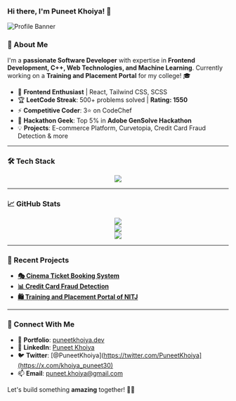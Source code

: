 ### Hi there, I'm Puneet Khoiya! 🚀

![Profile Banner](https://source.unsplash.com/1600x400/?technology,coding)

### 🌟 About Me
I'm a **passionate Software Developer** with expertise in **Frontend Development, C++, Web Technologies, and Machine Learning**. Currently working on a **Training and Placement Portal** for my college! 🎓

- 🎯 **Frontend Enthusiast** | React, Tailwind CSS, SCSS
- 🏆 **LeetCode Streak**: 500+ problems solved | **Rating: 1550**
- ⚡ **Competitive Coder**: 3⭐ on CodeChef
- 🎨 **Hackathon Geek**: Top 5% in **Adobe GenSolve Hackathon**
- 💡 **Projects**: E-commerce Platform, Curvetopia, Credit Card Fraud Detection & more

---

### 🛠️ Tech Stack
<div align="center">
  <img src="https://skillicons.dev/icons?i=react,tailwind,scss,html,css,js,cpp,python,firebase,mysql,mongodb,express,github,flask" />
</div>

---

### 📈 GitHub Stats
<div align="center">
  <img src="https://github-readme-streak-stats.herokuapp.com/?user=Puneet-Khoiya30&theme=radical&hide_border=true" />
  <br>
  <img src="https://github-readme-stats.vercel.app/api?username=Puneet-Khoiya30&show_icons=true&theme=radical&hide_border=true" />
  <br>
  <img src="https://github-readme-stats.vercel.app/api/top-langs/?username=Puneet-Khoiya30&layout=compact&theme=radical&hide_border=true" />
</div>

---

### 🚀 Recent Projects
- **[🎭 Cinema Ticket Booking System](https://github.com/Puneet-Khoiya30/Online-Cinema-Ticket-Booking-System-)**
- **[📊 Credit Card Fraud Detection](https://github.com/Puneet-Khoiya30/creditcard_fraud_detection)**
- **[🛍️ Training and Placement Portal of NITJ](https://github.com/Puneet-Khoiya30/TPO-NITJ)**

---

### 💬 Connect With Me
- 🔗 **Portfolio**: [puneetkhoiya.dev](https://puneetkhoiya.dev)
- 💼 **LinkedIn**: [Puneet Khoiya](https://www.linkedin.com/in/puneet-khoiya-bnl8)
- 🐦 **Twitter**: [@PuneetKhoiya](https://twitter.com/PuneetKhoiya](https://x.com/khoiya_puneet30)
- 📫 **Email**: [puneet.khoiya@gmail.com](mailto:khoiyapuneet30@gmail.com)

Let's build something **amazing** together! 🚀✨
